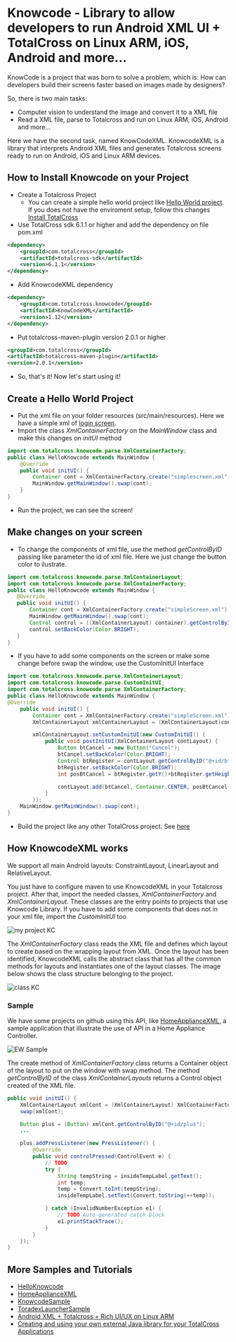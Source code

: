 # Knowcode - Library to allow developers to run Android XML UI + TotalCross on Linux ARM, iOS, Android and more...
KnowCode is a project that was born to solve a problem, which is: 
How can developers build their screens faster based on images made by designers?

So, there is two main tasks:
* Computer vision to understand the image and convert it to a XML file
* Read a XML file, parse to Totalcross and run on Linux ARM, iOS, Android and more...

Here we have the second task, named KnowCodeXML.
KnowcodeXML is a library that interprets Android XML files and generates Totalcross screens ready to run on Android, iOS and Linux ARM devices.

## How to Install Knowcode on your Project
* Create a Totalcross Project 
  * You can create a simple hello world project like [Hello World project](https://learn.totalcross.com/documentation/get-started/install#create-a-hello-world-project).
	If you does not have the enviroment setup, follow this changes [Install TotalCross](https://learn.totalcross.com/documentation/get-started/install#install-the-totalcross-plugin)
* Use TotalCross sdk 6.1.1 or higher and add the dependency on file pom.xml
```xml
<dependency>
    <groupId>com.totalcross</groupId>
    <artifactId>totalcross-sdk</artifactId>
    <version>6.1.1</version>
</dependency>
```

* Add KnowcodeXML dependency
```xml
<dependency>
    <groupId>com.totalcross.knowcode</groupId>
    <artifactId>KnowCodeXML</artifactId>
    <version>1.12</version>
</dependency>
```
* Put totalcross-maven-plugin version 2.0.1 or higher
```xml
<groupId>com.totalcross</groupId>
<artifactId>totalcross-maven-plugin</artifactId>
<version>2.0.1</version>
```
* So, that's it! Now let's start using it!

## Create a Hello World Project

* Put the xml file on your folder resources (src/main/resources). Here we have a simple xml of [login screen](https://github.com/TotalCross/HelloKnowcode/blob/master/src/main/resources/simpleScreen.xml).
* Import the class *XmlContainerFactory* on the *MainWindow* class and make this changes on *initUI* method
```java
import com.totalcross.knowcode.parse.XmlContainerFactory;
public class HelloKnowcode extends MainWindow {
    @Override
    public void initUI() {
        Container cont = XmlContainerFactory.create("simplescreen.xml");
        MainWindow.getMainWindow().swap(cont);
    }
}
 ```
 * Run the project, we can see the screen! 

## Make changes on your screen

 * To change the components of xml file, use the method *getControlByID* passing like parameter the id of xml file. Here we just change the button color to ilustrate.
 ```java
import com.totalcross.knowcode.parse.XmlContainerLayout;
import com.totalcross.knowcode.parse.XmlContainerFactory;
public class HelloKnowcode extends MainWindow {
	@Override
	public void initUI() {
		Container cont = XmlContainerFactory.create("simpleScreen.xml");
		MainWindow.getMainWindow().swap(cont);
		Control control = ((XmlContainerLayout) container).getControlByID("@+id/btRegister");
		control.setBackColor(Color.BRIGHT);
	}
}
```

 * If you have to add some components on the screen or make some change before swap the window, use the CustomInitUI Interface
```java
import com.totalcross.knowcode.parse.XmlContainerLayout;
import com.totalcross.knowcode.parse.CustomInitUI;
import com.totalcross.knowcode.parse.XmlContainerFactory;
public class HelloKnowcode extends MainWindow {
@Override
	public void initUI() {
		Container cont = XmlContainerFactory.create("simpleScreen.xml");
		XmlContainerLayout xmlContainerLayout = (XmlContainerLayout)cont;

		xmlContainerLayout.setCustomInitUI(new CustomInitUI() {
			public void postInitUI(XmlContainerLayout contLayout) {
				Button btCancel = new Button("Cancel");
				btCancel.setBackColor(Color.BRIGHT);
				Control btRegister = contLayout.getControlByID("@+id/btRegister");
				btRegister.setBackColor(Color.BRIGHT);
				int posBtCancel = btRegister.getY()+btRegister.getHeight();

				contLayout.add(btCancel, Container.CENTER, posBtCancel+2, Container.PARENTSIZE, Container.PREFERRED);
			}
		});
	MainWindow.getMainWindow().swap(cont);
}
```
* Build the project like any other TotalCross project. See [here](https://learn.totalcross.com/documentation/get-started/install#package-your-application)
  
## How KnowcodeXML works
We support all main Android layouts: ConstraintLayout, LinearLayout and RelativeLayout.

You just have to configure maven to use KnowcodeXML in your Totalcross project. After that, import the needed classes, *XmlContainerFactory* and *XmlContainerLayout*. These classes are the entry points to projects that use Knowcode Library. If you have to add some components that does not in your xml file, import the *CustomInitUI* too

![my project KC](https://imgur.com/fW7kgeC.png)

The *XmlContainerFactory* class reads the XML file and defines which layout to create based on the wrapping layout from XML. Once the layout has been identified, KnowcodeXML calls the abstract class that has all the common methods for layouts and instantiates one of the layout classes. The image below shows the class structure belonging to the project.

![class KC](https://imgur.com/oV08WZO.png)
### Sample
We have some projects on github using this API, like [HomeApplianceXML](https://github.com/TotalCross/HomeApplianceXML), a sample application that illustrate the use of API in a Home Appliance Controller.

![EW Sample](https://imgur.com/jkBlar1.png)

The create method of *XmlContainerFactory* class returns a Container object of the layout to put on the window with swap method.
The method *getControlByID* of the class *XmlContainerLayouts* returns a Control object created of the XML file.
```java
public void initUI() {
    XmlContainerLayout xmlCont = (XmlContainerLayout) XmlContainerFactory.create("xml/homeApplianceXML2.xml");
    swap(xmlCont);

    Button plus = (Button) xmlCont.getControlByID("@+id/plus");
    ...

    plus.addPressListener(new PressListener() {
        @Override
        public void controlPressed(ControlEvent e) {
            // TODO
            try {
                String tempString = insideTempLabel.getText();
                int temp;
                temp = Convert.toInt(tempString);
                insideTempLabel.setText(Convert.toString(++temp));

            } catch (InvalidNumberException e1) {
                // TODO Auto-generated catch block
                e1.printStackTrace();
            }
        }
    });
}
```
## More Samples and Tutorials

* [HelloKnowcode](https://github.com/TotalCross/HelloKnowcode)
* [HomeApplianceXML](https://github.com/TotalCross/HomeApplianceXML)
* [KnowcodeSample](https://github.com/TotalCross/KnowcodeSample)
* [ToradexLauncherSample](https://github.com/TotalCross/ToradexLauncherSample)
* [Android XML + Totalcross = Rich UI/UX on Linux ARM](https://www.youtube.com/watch?v=7o3p14wQPsE)
* [Creating and using your own external Java library for your TotalCross Applications](https://www.youtube.com/watch?v=Cq5yEPTmZWI)






